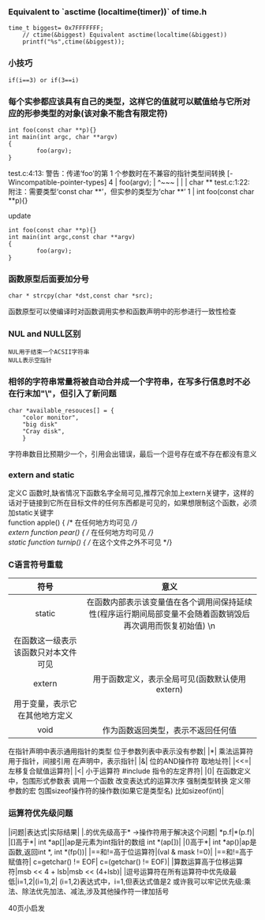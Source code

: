 ### Equivalent to \`asctime (localtime(timer))\`  of time.h  
	time_t biggest= 0x7FFFFFFF;
        // ctime(&biggest) Equivalent asctime(localtime(&biggest))
        printf("%s",ctime(&biggest));
	
### 小技巧
	if(i==3) or if(3==i)
### 每个实参都应该具有自己的类型，这样它的值就可以赋值给与它所对应的形参类型的对象(该对象不能含有限定符)
	int foo(const char **p){}
	int main(int argc, char **argv)
	{
        	foo(argv);
	}
	
test.c:4:13: 警告：传递‘foo’的第 1 个参数时在不兼容的指针类型间转换 [-Wincompatible-pointer-types]
    4 |         foo(argv);
      |             ^~~~
      |             |
      |             char **
test.c:1:22: 附注：需要类型‘const char **’，但实参的类型为‘char **’
    1 | int foo(const char **p){}

update  

	int foo(const char **p){}
	int main(int argc,const char **argv)
	{
        	foo(argv);
	}

### 函数原型后面要加分号
	char * strcpy(char *dst,const char *src);
函数原型可以使编译时对函数调用实参和函数声明中的形参进行一致性检查

### NUL and NULL区别
	NUL用于结束一个ACSII字符串
	NULL表示空指针

### 相邻的字符串常量将被自动合并成一个字符串，在写多行信息时不必在行末加"\\"，但引入了新问题
	char *available_resouces[] = {
		"color monitor",
		"big disk"
		"Cray disk",
		}
字符串数目比预期少一个，引用会出错误，最后一个逗号存在或不存在都没有意义

### extern and static
定义C 函数时,缺省情况下函数名字全局可见,推荐冗余加上extern关键字，这样的话对于链接到它所在目标文件的任何东西都是可见的，如果想限制这个函数，必须加static关键字  
	function apple() { /* 在任何地方均可见 */}  
	extern function pear() { /* 在任何地方均可见 */}  
	static function turnip() { /* 在这个文件之外不可见 */}  

###  C语言符号重载
|符号|意义|
|:---:|:---:|
|static| 在函数内部表示该变量值在各个调用间保持延续性(程序运行期间局部变量不会随着函数销毁后再次调用而恢复初始值)  \n
在函数这一级表示该函数只对本文件可见|
|extern| 用于函数定义，表示全局可见(函数默认使用extern)
用于变量，表示它在其他地方定义|
|void| 作为函数返回类型，表示不返回任何值
在指针声明中表示通用指针的类型
位于参数列表中表示没有参数|
|\*| 乘法运算符
用于指针，间接引用
在声明中，表示指针|
|&| 位的AND操作符
取地址符|
|<<=| 左移复合赋值运算符|
|<| 小于运算符
\#include 指令的左定界符|
|()| 在函数定义中，包围形式参数表
调用一个函数
改变表达式的运算次序
强制类型转换
定义带参数的宏
包围sizeof操作符的操作数(如果它是类型名) 比如sizeof(int)|

### 运算符优先级问题
|问题|表达式|实际结果|
|.的优先级高于\* 
->操作符用于解决这个问题| \*p.f|\*(p.f)|
|[]高于\*| int \*ap[]|ap是元素为int指针的数组 int \*(ap[])|
|()高于\*| int \*ap()|ap是函数,返回int \*, int \*(fp())|
|==和!=高于位运算符|(val & mask !=0)|
|==和!=高于赋值符| c=getchar() != EOF| c=(getchar() != EOF)|
|算数运算高于位移运算符|msb << 4 + lsb|msb << (4+lsb)|
|逗号运算符在所有运算符中优先级最低|i=1,2|(i=1),2|
	(i=1,2)表达式中，i=1,但表达式值是2
	或许我可以牢记优先级:乘法、除法优先加法、减法,涉及其他操作符一律加括号

40页小启发
